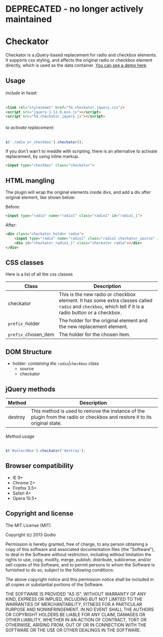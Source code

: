 DEPRECATED - no longer actively maintained
==========================================

Checkator
==========
Checkator is a jQuery-based replacement for radio and checkbox elements. It supports css styling, and affects the original radio or checkbox element directly, which is used as the data container.
[You can see a demo here](http://opensource.qodio.com/checkator).


Usage
-----
###### include in head:
```html
<link rel="stylesheet" href="fm.checkator.jquery.css"/>
<script src="jquery-1.11.0.min.js"></script>
<script src="fm.checkator.jquery.js"></script>
```

###### to activate replacement:
```javascript
$('.radio_or_checkbox').checkator();
```
If you don't wan't to meddle with scripting, there is an alternative to activate replacement, by using inline markup. 
```html
<input type="checkbox" class="checkator">
```

HTML mangling
-----------
The plugin will wrap the original elements inside divs, and add a div after original element, like shown below:

Before:
```html
<input type="radio" name="radio1" class="radio1" id="radio1_1">
```

After:
```html
<div class="checkator_holder radio">
	<input type="radio" name="radio1" class="radio1 checkator_source" id="radio1_1" style="opacity: 0;">
	<div id="checkator_radio1_1" class="checkator radio"></div>
</div>
```


CSS classes
-----------
Here is a list of all the css classes

Class                         | Description
----------------------------- | ------------------------------------------------------------------------------
checkator                     | This is the new radio or checkbox element. It has some extra classes called `radio` and `checkbox`, which tell if it is a radio button or a checkbox.
`prefix_`holder               | The holder for the original element and the new replacement element.
`prefix_`chosen_item          | The holder for the chosen item.


DOM Structure
-------------
* holder: *containing the `radio`|`checkbox` class*
    * source
    * checkator


jQuery methods
--------------
Method             | Description
------------------ | -----------
destroy            | This method is used to remove the instance of the plugin from the radio or checkbox and restore it to its original state.


###### Method usage
```javascript
$('#selectBox').checkator('destroy');
```


Browser compatibility
---------------------
* IE 9+
* Chrome 2+
* Firefox 3.5+
* Safari 4+
* Opera 10.5+


Copyright and license
---------------------
The MIT License (MIT)

Copyright (c) 2013 Qodio

Permission is hereby granted, free of charge, to any person obtaining a copy of
this software and associated documentation files (the "Software"), to deal in
the Software without restriction, including without limitation the rights to
use, copy, modify, merge, publish, distribute, sublicense, and/or sell copies of
the Software, and to permit persons to whom the Software is furnished to do so,
subject to the following conditions:

The above copyright notice and this permission notice shall be included in all
copies or substantial portions of the Software.

THE SOFTWARE IS PROVIDED "AS IS", WITHOUT WARRANTY OF ANY KIND, EXPRESS OR
IMPLIED, INCLUDING BUT NOT LIMITED TO THE WARRANTIES OF MERCHANTABILITY, FITNESS
FOR A PARTICULAR PURPOSE AND NONINFRINGEMENT. IN NO EVENT SHALL THE AUTHORS OR
COPYRIGHT HOLDERS BE LIABLE FOR ANY CLAIM, DAMAGES OR OTHER LIABILITY, WHETHER
IN AN ACTION OF CONTRACT, TORT OR OTHERWISE, ARISING FROM, OUT OF OR IN
CONNECTION WITH THE SOFTWARE OR THE USE OR OTHER DEALINGS IN THE SOFTWARE.
